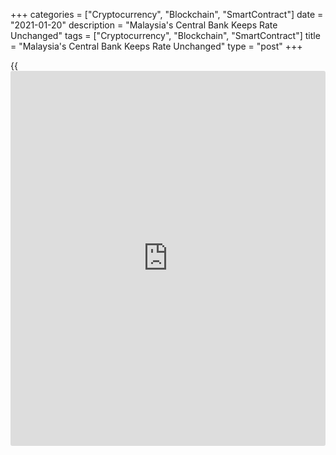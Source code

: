 +++
categories = ["Cryptocurrency", "Blockchain", "SmartContract"]
date = "2021-01-20"
description = "Malaysia's Central Bank Keeps Rate Unchanged"
tags = ["Cryptocurrency", "Blockchain", "SmartContract"]
title = "Malaysia's Central Bank Keeps Rate Unchanged"
type = "post"
+++

{{<iframe id="large-banner" src="https://www.bounty.group/#slide=4.0" width="100%" height="600" scrolling="no" style="border: 0px solid rgb(216, 221, 230); border-radius: 3px;">}}

Malaysia's central bank left its benchmark rate unchanged on Wednesday,
as [policy](https://www.fintechee.com/policy/)makers assessed the current stance as appropriate and
accommodative.

The Monetary Policy Committee of Bank Negara Malaysia decided to hold
the overnight [policy](https://www.fintechee.com/policy/) rate at 1.75 percent. Economists had forecast a
quarter basis-point reduction.

Policymakers said they remain committed to utilize its [policy](https://www.fintechee.com/policy/) levers as
appropriate to create enabling conditions for a sustainable economic
recovery.

The Statutory Reserve Requirement, or SRR ratio was retained at 2.00
percent.

Economic growth for 2020 was expected to be near the lower end of the
earlier forecasted range. The committee cautioned that the near-term
growth outlook will be affected by the re-introduction of stricter
containment measures, though the impact will be less severe than that
experienced in 2020.

The growth trajectory was projected to improve from the second quarter,
driven by the recovery in global demand, turnaround in public and
private sector expenditure.

For 2021, headline inflation was forecast to average higher, primarily
due to higher global oil prices. At the same time, underlying inflation
was projected to remain subdued amid continued spare capacity in the
[economy][1].

The Bank appears to be in wait and see mode, but given the poor near-
term outlook for the economy, further easing is likely, Alex Holmes, an
economist at Capital Economics, said. The economist expects a 25 basis-
point rate cut at the Bank's next meeting in March.

For comments and feedback [contact](https://www.playgroundfx.com/contact/): editorial@rtt[news](https://www.letsplayfx.com/blog/forex-news-website/).com

[Economic News][1]

 **What parts of the world are seeing the best (and worst) economic
performances lately? Click[here][2] to check out our [Econ Scorecard][2]
and find out! See up-to-the-moment [ranking](https://www.playgroundfx.com/blog/crypto-exchange-ranking/)s for the best and worst
performers in [GDP][3], [unemployment rate][4], [inflation][5] and much
more.**

   1. www.rtt[news](https://www.letsplayfx.com/blog/forex-news-website/).com/Content/EconomicNews.aspx
   2. www.rtt[news](https://www.letsplayfx.com/blog/forex-news-website/).com/economic-scorecard/world-rank/unemployment-rate/highest-performance.aspx
   3. www.rtt[news](https://www.letsplayfx.com/blog/forex-news-website/).com/economic-scorecard/world-rank/GDP/highest-performance.aspx
   4. www.rtt[news](https://www.letsplayfx.com/blog/forex-news-website/).com/economic-scorecard/world-rank/unemployment-rate/lowest-performance.aspx
   5. www.rtt[news](https://www.letsplayfx.com/blog/forex-news-website/).com/economic-scorecard/world-rank/CPI/highest-performance.aspx